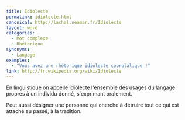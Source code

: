 ```yaml
---
title: Idiolecte
permalink: idiolecte.html
canonical: http://lachal.neamar.fr/Idiolecte
layout: word
categories:
  - Mot complexe
  - Rhétorique
synonyms:
  - Langage
examples:
  - "Vous avez une rhétorique idiolecte coprolalique !"
link: http://fr.wikipedia.org/wiki/Idiolecte
---
```


En linguistique on appelle idiolecte l'ensemble des usages du langage propres à un individu donné, s'exprimant oralement.

Peut aussi désigner une personne qui cherche à détruire tout ce qui est attaché au passé, à la tradition. 


